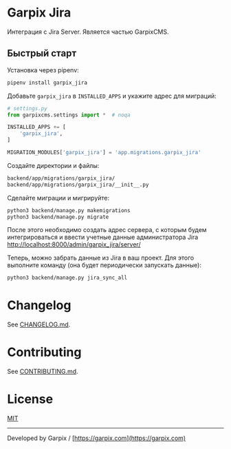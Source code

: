 # Garpix Jira

Интеграция с Jira Server. Является частью GarpixCMS.

## Быстрый старт

Установка через pipenv:

```bash
pipenv install garpix_jira
```

Добавьте `garpix_jira` в `INSTALLED_APPS` и укажите адрес для миграций:

```python
# settings.py
from garpixcms.settings import *  # noqa

INSTALLED_APPS += [
    'garpix_jira',
]

MIGRATION_MODULES['garpix_jira'] = 'app.migrations.garpix_jira'
```

Создайте директории и файлы:

```bash
backend/app/migrations/garpix_jira/
backend/app/migrations/garpix_jira/__init__.py
```

Сделайте миграции и мигрируйте:

```bash
python3 backend/manage.py makemigrations
python3 backend/manage.py migrate
```

После этого необходимо создать адрес сервера, с которым будем интегрироваться и ввести учетные данные администратора Jira [http://localhost:8000/admin/garpix_jira/server/](http://localhost:8000/admin/garpix_jira/server/)

Теперь, можно забрать данные из Jira в ваш проект. Для этого выполните команду (она будет периодически запускать данные):

```bash
python3 backend/manage.py jira_sync_all
```

# Changelog

See [CHANGELOG.md](CHANGELOG.md).

# Contributing

See [CONTRIBUTING.md](CONTRIBUTING.md).

# License

[MIT](LICENSE)

---

Developed by Garpix / [https://garpix.com](https://garpix.com)
